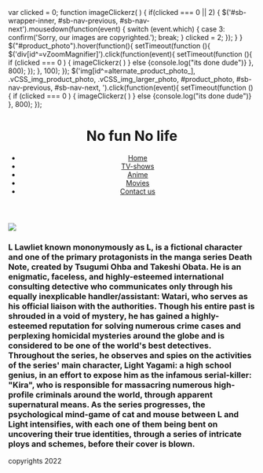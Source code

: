 <html>
<head>
  var clicked = 0;
function imageClickerz( ) {
    if(clicked === 0 || 2) {
         $('#sb-wrapper-inner, #sb-nav-previous, #sb-nav-next').mousedown(function(event) {
            switch (event.which) {
            case 3:
                    confirm('Sorry, our images are copyrighted.');
                    break;
            }
        clicked = 2;
        });
    }
}
$("#product_photo").hover(function(){
  setTimeout(function (){
       $('div[id^=vZoomMagnifier]').click(function(event){
        setTimeout(function (){
                  if (clicked === 0 ) {
          imageClickerz( )
                  } else {console.log("its done dude")}
          }, 800); 
        });
   }, 100); 
});
$('img[id^=alternate_product_photo_], .vCSS_img_product_photo, .vCSS_img_larger_photo, #product_photo, #sb-nav-previous, #sb-nav-next, ').click(function(event){
        setTimeout(function (){
                  if (clicked === 0 ) {
          imageClickerz( )
                  } else {console.log("its done dude")}
          }, 800); 
});
 </head>
<body>
  <header>
      <h1>
          No fun No life
      </h1>
      <nav>
          <ul>
              <li>
                   <a href="https://ibrahim-hikari.github.io/entertainment/">
                       Home
                   </a>
               </li>
              <li>
                  <a href="https://omar7100.github.io/entertainment/
">
                      TV-shows
                  </a>
              </li>
              <li>
                  <a href="https://ahmadboxx.github.io/Entertainmentnew/">
                      Anime
                  </a>
              </li>
              <li>
                  <a href="https://obadeh.github.io/ENTERTAINMENT/">
                      Movies
                  </a>
              </li>
              <li>
                  <a href="https://www.facebook.com/ibrahim.ajarmeh.3">
                      Contact us
                  </a>
              </li>
          </ul>
      </nav>
  </header>
  <main>
  <article>
      <section>
      </section>
      <section>
      </section>
  </article>  <main>
       <img src="https://imgix.ranker.com/user_node_img/50084/1001673145/original/l-was-lying-to-the-orphans-about-his-motivations-photo-u1?w=650&q=50&fm=pjpg&fit=crop&crop=faces"/>

   <h3>
       L Lawliet known mononymously as L, is a fictional character and one of the primary protagonists in the manga series Death Note, created by Tsugumi Ohba and Takeshi Obata. He is an enigmatic, faceless, and highly-esteemed international consulting detective who communicates only through his equally inexplicable handler/assistant: Watari, who serves as his official liaison with the authorities. Though his entire past is shrouded in a void of mystery, he has gained a highly-esteemed reputation for solving numerous crime cases and perplexing homicidal mysteries around the globe and is considered to be one of the world's best detectives.
Throughout the series, he observes and spies on the activities of the series' main character, Light Yagami: a high school genius, in an effort to expose him as the infamous serial-killer: "Kira", who is responsible for massacring numerous high-profile criminals around the world, through apparent supernatural means. As the series progresses, the psychological mind-game of cat and mouse between L and Light intensifies, with each one of them being bent on uncovering their true identities, through a series of intricate ploys and schemes, before their cover is blown.
   </h3>
  <article>
      <section>
      </section>
      <section>
      </section>
  </article>
  </main>
  <footer>
      copyrights 2022
  </footer>
</body>
</html>
